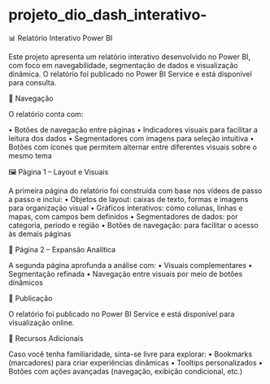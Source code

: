 # projeto_dio_dash_interativo-

📊 Relatório Interativo Power BI

Este projeto apresenta um relatório interativo desenvolvido no Power BI, com foco em navegabilidade, segmentação de dados e visualização dinâmica. O relatório foi publicado no Power BI Service e está disponível para consulta.

🧭 Navegação

O relatório conta com:

• 	Botões de navegação entre páginas
• 	Indicadores visuais para facilitar a leitura dos dados
• 	Segmentadores com imagens para seleção intuitiva
• 	Botões com ícones que permitem alternar entre diferentes visuais sobre o mesmo tema

🖼️ Página 1 – Layout e Visuais

A primeira página do relatório foi construída com base nos vídeos de passo a passo e inclui:
• 	Objetos de layout: caixas de texto, formas e imagens para organização visual
• 	Gráficos interativos: como colunas, linhas e mapas, com campos bem definidos
• 	Segmentadores de dados: por categoria, período e região
• 	Botões de navegação: para facilitar o acesso às demais páginas

📄 Página 2 – Expansão Analítica

A segunda página aprofunda a análise com:
• 	Visuais complementares
• 	Segmentação refinada
• 	Navegação entre visuais por meio de botões dinâmicos

🚀 Publicação

O relatório foi publicado no Power BI Service e está disponível para visualização online.

🧪 Recursos Adicionais

Caso você tenha familiaridade, sinta-se livre para explorar:
• 	Bookmarks (marcadores) para criar experiências dinâmicas
• 	Tooltips personalizados
• 	Botões com ações avançadas (navegação, exibição condicional, etc.)
